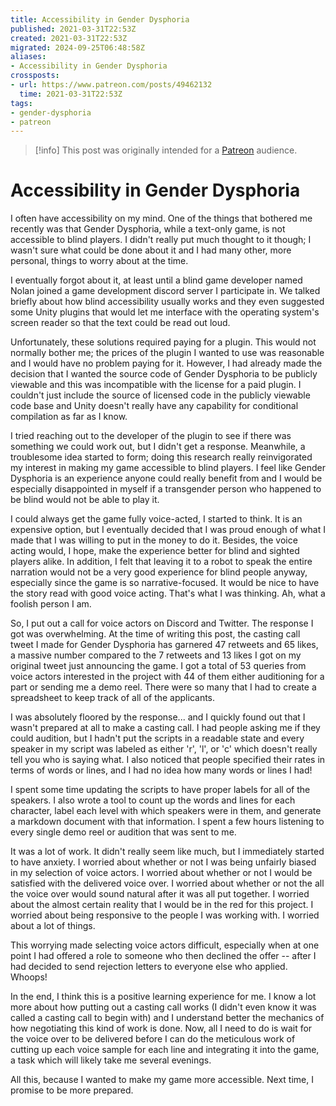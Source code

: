 ```yaml
---
title: Accessibility in Gender Dysphoria
published: 2021-03-31T22:53Z
created: 2021-03-31T22:53Z
migrated: 2024-09-25T06:48:58Z
aliases:
- Accessibility in Gender Dysphoria
crossposts:
- url: https://www.patreon.com/posts/49462132
  time: 2021-03-31T22:53Z
tags:
- gender-dysphoria
- patreon
---
```


> [!info]
> This post was originally intended for a [Patreon](../tags/patreon.md) audience.

# Accessibility in Gender Dysphoria

I often have accessibility on my mind. One of the things that bothered me recently was that Gender Dysphoria, while a text-only game, is not accessible to blind players. I didn't really put much thought to it though; I wasn't sure what could be done about it and I had many other, more personal, things to worry about at the time.

I eventually forgot about it, at least until a blind game developer named Nolan joined a game development discord server I participate in. We talked briefly about how blind accessibility usually works and they even suggested some Unity plugins that would let me interface with the operating system's screen reader so that the text could be read out loud.

Unfortunately, these solutions required paying for a plugin. This would not normally bother me; the prices of the plugin I wanted to use was reasonable and I would have no problem paying for it. However, I had already made the decision that I wanted the source code of Gender Dysphoria to be publicly viewable and this was incompatible with the license for a paid plugin. I couldn't just include the source of licensed code in the publicly viewable code base and Unity doesn't really have any capability for conditional compilation as far as I know.

I tried reaching out to the developer of the plugin to see if there was something we could work out, but I didn't get a response. Meanwhile, a troublesome idea started to form; doing this research really reinvigorated my interest in making my game accessible to blind players. I feel like Gender Dysphoria is an experience anyone could really benefit from and I would be especially disappointed in myself if a transgender person who happened to be blind would not be able to play it.

I could always get the game fully voice-acted, I started to think. It is an expensive option, but I eventually decided that I was proud enough of what I made that I was willing to put in the money to do it. Besides, the voice acting would, I hope, make the experience better for blind and sighted players alike. In addition, I felt that leaving it to a robot to speak the entire narration would not be a very good experience for blind people anyway, especially since the game is so narrative-focused. It would be nice to have the story read with good voice acting. That's what I was thinking. Ah, what a foolish person I am.

So, I put out a call for voice actors on Discord and Twitter. The response I got was overwhelming. At the time of writing this post, the casting call tweet I made for Gender Dysphoria has garnered 47 retweets and 65 likes, a massive number compared to the 7 retweets and 13 likes I got on my original tweet just announcing the game. I got a total of 53 queries from voice actors interested in the project with 44 of them either auditioning for a part or sending me a demo reel. There were so many that I had to create a spreadsheet to keep track of all of the applicants.

I was absolutely floored by the response... and I quickly found out that I wasn't prepared at all to make a casting call. I had people asking me if they could audition, but I hadn't put the scripts in a readable state and every speaker in my script was labeled as either 'r', 'l', or 'c' which doesn't really tell you who is saying what. I also noticed that people specified their rates in terms of words or lines, and I had no idea how many words or lines I had!

I spent some time updating the scripts to have proper labels for all of the speakers. I also wrote a tool to count up the words and lines for each character, label each level with which speakers were in them, and generate a markdown document with that information. I spent a few hours listening to every single demo reel or audition that was sent to me.

It was a lot of work. It didn't really seem like much, but I immediately started to have anxiety. I worried about whether or not I was being unfairly biased in my selection of voice actors. I worried about whether or not I would be satisfied with the delivered voice over. I worried about whether or not the all the voice over would sound natural after it was all put together. I worried about the almost certain reality that I would be in the red for this project. I worried about being responsive to the people I was working with. I worried about a lot of things.

This worrying made selecting voice actors difficult, especially when at one point I had offered a role to someone who then declined the offer -- after I had decided to send rejection letters to everyone else who applied. Whoops!

In the end, I think this is a positive learning experience for me. I know a lot more about how putting out a casting call works (I didn't even know it was called a casting call to begin with) and I understand better the mechanics of how negotiating this kind of work is done. Now, all I need to do is wait for the voice over to be delivered before I can do the meticulous work of cutting up each voice sample for each line and integrating it into the game, a task which will likely take me several evenings.

All this, because I wanted to make my game more accessible. Next time, I promise to be more prepared.
